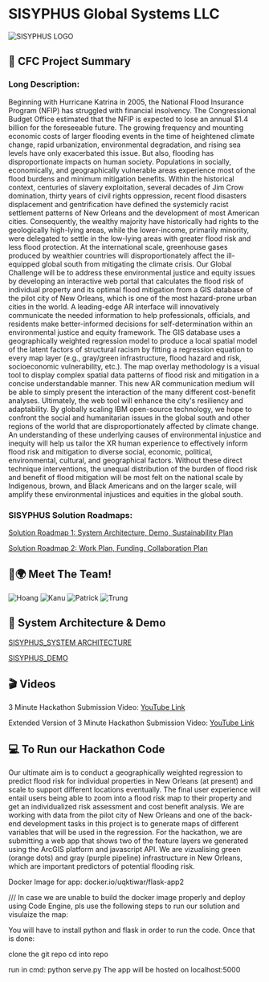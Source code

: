 # SISYPHUS Global Systems LLC
![SISYPHUS LOGO](https://user-images.githubusercontent.com/81652014/120048744-c25c6200-bfcc-11eb-9f3f-9610a960c635.jpg)

## &#128221; CFC Project Summary

### Long Description:
Beginning with Hurricane Katrina in 2005, the National Flood Insurance Program  (NFIP) has struggled with financial insolvency. The Congressional Budget Office estimated that the NFIP is expected to lose an annual $1.4 billion for the foreseeable future. The growing frequency and mounting economic costs of larger flooding events in the time of heightened climate change, rapid urbanization,  environmental degradation, and rising sea levels have only exacerbated this issue. But also, flooding has disproportionate impacts on human society. Populations in socially, economically, and geographically vulnerable areas experience most of  the flood burdens and minimum mitigation benefits. Within the historical context, centuries of slavery exploitation, several decades of Jim Crow domination, thirty years of civil rights oppression, recent flood disasters displacement and gentrification have defined the systemicly racist settlement patterns of New Orleans and the development of most American cities. Consequently, the wealthy majority have historically had rights to the geologically high-lying areas, while the lower-income, primarily minority, were delegated to settle in the low-lying areas  with greater flood risk and less flood protection. At the international scale, greenhouse  gases produced by wealthier countries will disproportionately affect the ill-equipped global south from mitigating the climate crisis. Our Global Challenge will be to address these environmental justice and  equity issues by developing an interactive web portal that calculates the flood risk  of individual property and its optimal flood mitigation from a GIS database of the  pilot city of New Orleans, which is one of the most hazard-prone urban cities in the  world. A leading-edge AR interface will innovatively communicate the needed  information to help professionals, officials, and residents make better-informed  decisions for self-determination within an environmental justice and equity  framework. The GIS database uses a geographically weighted regression model  to produce a local spatial model of the latent factors of structural racism by fitting  a regression equation to every map layer (e.g., gray/green infrastructure, flood  hazard and risk, socioeconomic vulnerability, etc.). The map overlay methodology  is a visual tool to display complex spatial data patterns of flood risk and mitigation  in a concise understandable manner. This new AR communication medium will be  able to simply present the interaction of the many different cost-benefit analyses.  Ultimately, the web tool will enhance the city's resiliency and adaptability. By  globally scaling IBM open-source technology, we hope to confront the social  and humanitarian issues in the global south and other regions of the world that are  disproportionately affected by climate change. An understanding of these underlying  causes of environmental injustice and inequity will help us tailor the XR human  experience to effectively inform flood risk and mitigation to diverse social, economic, political, environmental, cultural, and geographical factors. Without these direct technique interventions, the unequal distribution of the burden of flood  risk and benefit of flood mitigation will be most felt on the national scale by Indigenous, brown, and Black Americans and on the larger scale, will amplify these  environmental injustices and equities in the global south.

### SISYPHUS Solution Roadmaps:
[Solution Roadmap 1: System Architecture, Demo, Sustainability Plan](https://github.com/trungvu08/SISYPHUS_GLOBAL_SYSTEMS/files/6563909/SISYPHUS_Solution.Roadmap.1.System.Architecture.Demo.Sustainablity.Plan.pdf)

[Solution Roadmap 2: Work Plan, Funding, Collaboration Plan](https://github.com/trungvu08/SISYPHUS_GLOBAL_SYSTEMS/files/6563639/SISYPHUS_Solution_Roadmap_2_Work.PlanFundingCollaborationPlan.pdf)

## &#128129;&#127757; Meet The Team!
![Hoang](https://user-images.githubusercontent.com/81652014/120049355-8b874b80-bfce-11eb-8f64-b72ccb9e9d6d.png)
![Kanu](https://user-images.githubusercontent.com/81652014/120049354-89bd8800-bfce-11eb-9d59-04aefd29cd34.png)
![Patrick](https://user-images.githubusercontent.com/81652014/120049352-87f3c480-bfce-11eb-9e46-ac36777501a9.png)
![Trung](https://user-images.githubusercontent.com/81652014/120049347-84f8d400-bfce-11eb-9192-cd3162eff608.png)

## :open_file_folder: System Architecture & Demo
[SISYPHUS_SYSTEM ARCHITECTURE](https://github.com/trungvu08/SISYPHUS_GLOBAL_SYSTEMS/files/6563699/SISYPHUS_System.Architecture.pdf)

[SISYPHUS_DEMO](https://github.com/trungvu08/SISYPHUS_GLOBAL_SYSTEMS/files/6563700/SISYPHUS_Demo.pdf)

## :clapper: Videos
3 Minute Hackathon Submission Video: [YouTube Link](https://youtu.be/kIr99fvXzpk)

Extended Version of 3 Minute Hackathon Submission Video: [YouTube Link](https://youtu.be/ZIPIRCpLK9o)

## &#128187; To Run our Hackathon Code
Our ultimate aim is to conduct a geographically weighted regression to predict flood risk for individual properties in New Orleans (at present) and scale to support different locations eventually. The final user experience will entail users being able to zoom into a flood risk map to their property and get an individualized risk assessment and cost benefit analysis. We are working with data from the pilot city of New Orleans and one of the back-end development tasks in this project is to generate maps of different variables that will be used in the regression. For the hackathon, we are submitting a web app that shows two of the feature layers we generated using the ArcGIS platform and javascript API. We are vizualising green (orange dots) and gray (purple pipeline) infrastructure in New Orleans, which are important predictors of potential flooding risk. 


Docker Image for app: docker.io/uqktiwar/flask-app2 

/// 
In case we are unable to build the docker image properly and deploy using Code Engine, pls use the following steps to run our solution and visulaize the map:

You will have to install python and flask in order to run the code. Once that is done: 

clone the git repo
cd into repo 

run in cmd: 
python serve.py 
The app will be hosted on localhost:5000








